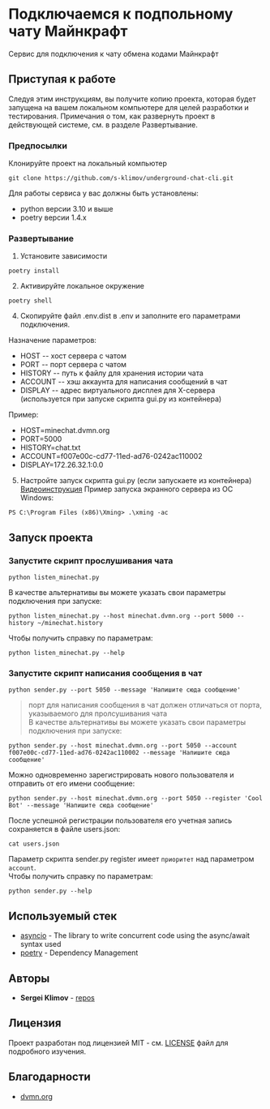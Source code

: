 # Подключаемся к подпольному чату Майнкрафт

Сервис для подключения к чату обмена кодами Майнкрафт

## Приступая к работе

Следуя этим инструкциям, вы получите копию проекта, которая будет запущена на вашем локальном компьютере для целей разработки и тестирования. Примечания о том, как развернуть проект в действующей системе, см. в разделе Развертывание.

### Предпосылки

Клонируйте проект на локальный компьютер

```commandline
git clone https://github.com/s-klimov/underground-chat-cli.git
```

Для работы сервиса у вас должны быть установлены:
* python версии 3.10 и выше
* poetry версии 1.4.x

### Развертывание

1. Установите зависимости
```commandline
poetry install
```
2. Активируйте локальное окружение
```commandline
poetry shell
```
4. Скопируйте файл .env.dist в .env и заполните его параметрами подключения.  

Назначение параметров:
* HOST -- хост сервера с чатом
* PORT -- порт сервера с чатом
* HISTORY -- путь к файлу для хранения истории чата
* ACCOUNT -- хэш аккаунта для написания сообщений в чат
* DISPLAY -- адрес виртуального дисплея для X-сервера (используется при запуске скрипта gui.py из контейнера)

Пример:  
* HOST=minechat.dvmn.org
* PORT=5000
* HISTORY=chat.txt
* ACCOUNT=f007e00c-cd77-11ed-ad76-0242ac110002
* DISPLAY=172.26.32.1:0.0

5. Настройте запуск скрипта gui.py (если запускаете из контейнера)
[Видеоинструкция](https://youtu.be/W82jvmiaDtk?list=PLQMlgM71Ag24wooZwLXguA_Cx7rRXaVwa)
Пример запуска экранного сервера из ОС Windows:
```commandline
PS C:\Program Files (x86)\Xming> .\xming -ac
```

## Запуск проекта

### Запустите скрипт прослушивания чата
```commandline
python listen_minechat.py
```
В качестве альтернативы вы можете указать свои параметры подключения при запуске:
```commandline
python listen_minechat.py --host minechat.dvmn.org --port 5000 --history ~/minechat.history
```
Чтобы получить справку по параметрам:
```commandline
python listen_minechat.py --help
```

### Запустите скрипт написания сообщения в чат
```commandline
python sender.py --port 5050 --message 'Напишите сюда сообщение'
```
> порт для написания сообщения в чат должен отличаться от порта, указываемого для пролсушивания чата  
В качестве альтернативы вы можете указать свои параметры подключения при запуске:
```commandline
python sender.py --host minechat.dvmn.org --port 5050 --account f007e00c-cd77-11ed-ad76-0242ac110002 --message 'Напишите сюда сообщение'
```
Можно одновременно зарегистрировать нового пользователя и отправить от его имени сообщение:
```commandline
python sender.py --host minechat.dvmn.org --port 5050 --register 'Cool Bot' --message 'Напишите сюда сообщение'
```
После успешной регистрации пользователя его учетная запись сохраняется в файле users.json:
```commandline
cat users.json
```
Параметр скрипта sender.py register имеет `приоритет` над параметром `account`.  
Чтобы получить справку по параметрам:
```commandline
python sender.py --help
```

## Используемый стек

* [asyncio](https://docs.python.org/3/library/asyncio.html) - The library to write concurrent code using the async/await syntax used  
* [poetry](https://python-poetry.org/docs/) - Dependency Management

## Авторы

* **Sergei Klimov** - [repos](https://github.com/s-klimov/)

## Лицензия

Проект разработан под лицензией MIT - см. [LICENSE](LICENSE) файл для подробного изучения.

## Благодарности

* [dvmn.org](https://dvmn.org/modules/)
